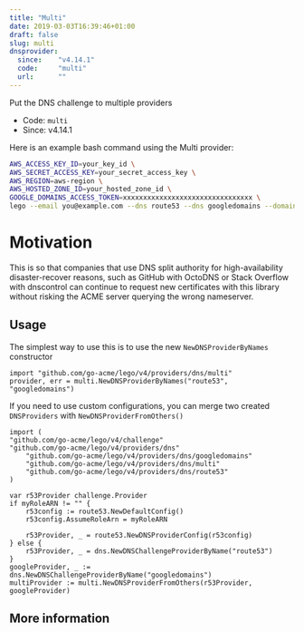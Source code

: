```yaml
---
title: "Multi"
date: 2019-03-03T16:39:46+01:00
draft: false
slug: multi
dnsprovider:
  since:    "v4.14.1"
  code:     "multi"
  url:      ""
---
```


<!-- THIS DOCUMENTATION IS AUTO-GENERATED. PLEASE DO NOT EDIT. -->
<!-- providers/dns/multi/multi.toml -->
<!-- THIS DOCUMENTATION IS AUTO-GENERATED. PLEASE DO NOT EDIT. -->

Put the DNS challenge to multiple providers


<!--more-->

- Code: `multi`
- Since: v4.14.1


Here is an example bash command using the Multi provider:

```bash
AWS_ACCESS_KEY_ID=your_key_id \
AWS_SECRET_ACCESS_KEY=your_secret_access_key \
AWS_REGION=aws-region \
AWS_HOSTED_ZONE_ID=your_hosted_zone_id \
GOOGLE_DOMAINS_ACCESS_TOKEN=xxxxxxxxxxxxxxxxxxxxxxxxxxxxxxxx \
lego --email you@example.com --dns route53 --dns googledomains --domains my.example.org run
```





# Motivation

This is so that companies that use DNS split authority for
high-availability disaster-recover reasons, such as GitHub with OctoDNS
or Stack Overflow with dnscontrol can continue to request new
certificates with this library without risking the ACME server
querying the wrong nameserver.

## Usage

The simplest way to use this is to use the new `NewDNSProviderByNames` constructor

    import "github.com/go-acme/lego/v4/providers/dns/multi"
    provider, err = multi.NewDNSProviderByNames("route53", "googledomains")

If you need to use custom configurations, you can merge two created
`DNSProviders` with `NewDNSProviderFromOthers()`

    import (
	"github.com/go-acme/lego/v4/challenge"
	"github.com/go-acme/lego/v4/providers/dns"    
        "github.com/go-acme/lego/v4/providers/dns/googledomains"
        "github.com/go-acme/lego/v4/providers/dns/multi"
        "github.com/go-acme/lego/v4/providers/dns/route53"
    )

    var r53Provider challenge.Provider
    if myRoleARN != "" {
        r53config := route53.NewDefaultConfig()
        r53config.AssumeRoleArn = myRoleARN

        r53Provider, _ = route53.NewDNSProviderConfig(r53config)
    } else {
        r53Provider, _ = dns.NewDNSChallengeProviderByName("route53")
    }
    googleProvider, _ := dns.NewDNSChallengeProviderByName("googledomains")
    multiProvider := multi.NewDNSProviderFromOthers(r53Provider, googleProvider)



## More information



<!-- THIS DOCUMENTATION IS AUTO-GENERATED. PLEASE DO NOT EDIT. -->
<!-- providers/dns/multi/multi.toml -->
<!-- THIS DOCUMENTATION IS AUTO-GENERATED. PLEASE DO NOT EDIT. -->
